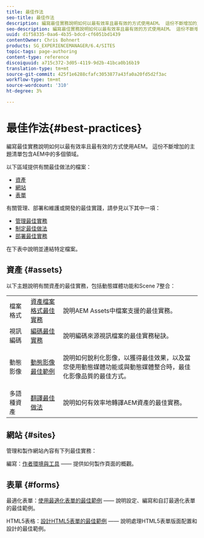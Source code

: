 ```yaml
---
title: 最佳作法
seo-title: 最佳作法
description: 編寫最佳實務說明如何以最有效率且最有效的方式使用AEM。 這份不斷增加的主題清單包含AEM中的多個領域。
seo-description: 編寫最佳實務說明如何以最有效率且最有效的方式使用AEM。 這份不斷增加的主題清單包含AEM中的多個領域。
uuid: d1f58335-0aa6-4b35-bdcd-cf6051bd1439
contentOwner: Chris Bohnert
products: SG_EXPERIENCEMANAGER/6.4/SITES
topic-tags: page-authoring
content-type: reference
discoiquuid: a715c372-3d05-4119-9d2b-41bca0b16b19
translation-type: tm+mt
source-git-commit: 425f1e6288cfafc3053877a43fa0a20fd5d2f3ac
workflow-type: tm+mt
source-wordcount: '310'
ht-degree: 3%

---
```



# 最佳作法{#best-practices}

編寫最佳實務說明如何以最有效率且最有效的方式使用AEM。 這份不斷增加的主題清單包含AEM中的多個領域。

以下區域提供有關最佳做法的檔案：

* [資產](#assets)
* [網站](#sites)
* [表單](#forms)

有關管理、部署和維護或開發的最佳實踐，請參見以下其中一項：

* [管理最佳實務](/help/sites-administering/administer-best-practices.md)
* [制定最佳做法](/help/sites-developing/best-practices.md)
* [部署最佳實務](/help/sites-deploying/best-practices.md)

在下表中說明並連結特定檔案。

## 資產 {#assets}

以下主題說明有關資產的最佳實務，包括動態媒體功能和Scene 7整合：

<table> 
 <tbody>
  <tr>
   <td>檔案格式</td> 
   <td><a href="/help/assets/assets-file-format-best-practices.md">資產檔案格式最佳實務</a></td> 
   <td>說明AEM Assets中檔案支援的最佳實務。</td> 
  </tr>
  <tr>
   <td>視訊編碼</td> 
   <td><a href="/help/assets/video.md#best-practices-for-encoding-videos">編碼最佳實務</a></td> 
   <td>說明編碼來源視訊檔案的最佳實務秘訣。</td> 
  </tr>
  <tr>
   <td>動態影像</td> 
   <td><a href="/help/assets/best-practices-for-optimizing-the-quality-of-your-images.md">動態影像最佳範例</a></td> 
   <td><p>說明如何銳利化影像，以獲得最佳效果，以及當您使用動態媒體功能或與動態媒體整合時，最佳化影像品質的最佳方式。 </p> </td> 
  </tr>
  <tr>
   <td>多語種資產</td> 
   <td><a href="/help/assets/best-practices-for-translating-assets-efficiently.md">翻譯最佳做法</a></td> 
   <td>說明如何有效率地轉譯AEM資產的最佳實務。</td> 
  </tr>
 </tbody>
</table>

## 網站 {#sites}

管理和製作網站內容有下列最佳實務：

編寫：[作者環境與工具](/help/sites-classic-ui-authoring/classic-page-author-env-tools.md) —— 提供如何製作頁面的概觀。

## 表單 {#forms}

最適化表單：[使用最適化表單的最佳範例](/help/forms/using/adaptive-forms-best-practices.md) —— 說明設定、編寫和自訂最適化表單的最佳範例。

HTML5表格：[設計HTML5表單的最佳範例](/help/forms/using/best-practices-for-html5-forms.md) —— 說明處理HTML5表單版面配置和設計的最佳範例。
